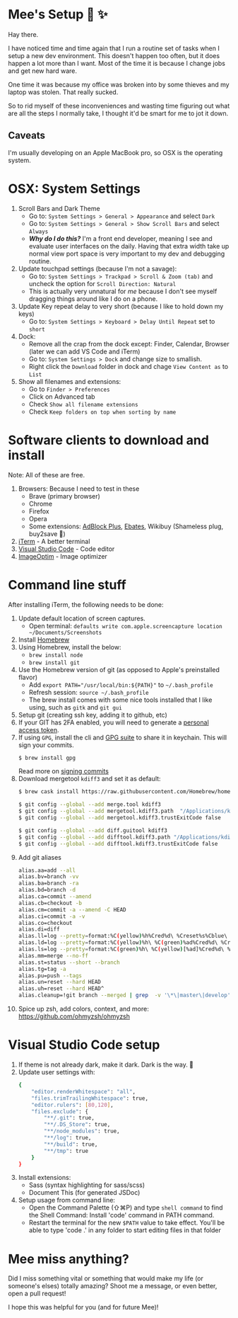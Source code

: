 # Mee's Setup :chicken: :sparkles:

Hay there.

I have noticed time and time again that I run a routine set of tasks when I
setup a new dev environment. This doesn't happen too often, but it does happen a
lot more than I want. Most of the time it is because I change jobs and get new
hard ware.

One time it was because my office was broken into by some thieves and my laptop
was stolen. That really sucked.

So to rid myself of these inconveniences and wasting time figuring out what are
all the steps I normally take, I thought it'd be smart for me to jot it down.

## Caveats

I'm usually developing on an Apple MacBook pro, so OSX is the operating system.

# OSX: System Settings

1. Scroll Bars and Dark Theme
    - Go to: `System Settings > General > Appearance` and select `Dark`
   - Go to: `System Settings > General > Show Scroll Bars` and select `Always`
   - **_Why do I do this?_** I'm a front end developer, meaning I see and
     evaluate user interfaces on the daily. Having that extra width
     take up normal view port space is very important to my dev and
     debugging routine.
2. Update touchpad settings (because I'm not a savage):
   - Go to: `System Settings > Trackpad > Scroll & Zoom (tab)` and uncheck
     the option for `Scroll Direction: Natural`
   - This is actually very unnatural for _me_ because I don't see myself
     dragging things around like I do on a phone.
3. Update Key repeat delay to very short (because I like to hold down my keys)
   - Go to: `System Settings > Keyboard > Delay Until Repeat` set to `short`
4. Dock:
   - Remove all the crap from the dock except: Finder, Calendar, Browser (later
     we can add VS Code and iTerm)
   - Go to: `System Settings > Dock` and change size to smallish.
   - Right click the `Download` folder in dock and chage `View Content as` to
     `List`
5. Show all filenames and extensions:
    - Go to `Finder > Preferences`
   - Click on Advanced tab
   - Check `Show all filename extensions`
   - Check `Keep folders on top when sorting by name`

# Software clients to download and install

Note: All of these are free.

1. Browsers: Because I need to test in these
   - Brave (primary browser)
   - Chrome
   - Firefox
   - Opera
   - Some extensions: [AdBlock Plus](https://adblockplus.org/),
     [Ebates](https://www.ebates.com/r/XOULON?eeid=28187),
     Wikibuy (Shameless plug, buy2save :kiss:)
2. [iTerm](https://www.iterm2.com/) - A better terminal
3. [Visual Studio Code](https://code.visualstudio.com/) - Code editor
4. [ImageOptim](https://imageoptim.com/mac) - Image optimizer

# Command line stuff

After installing iTerm, the following needs to be done:

1. Update default location of screen captures.
   - Open terminal: `defaults write com.apple.screencapture location ~/Documents/Screenshots`
2. Install [Homebrew](https://brew.sh/)
3. Using Homebrew, install the below:
   - `brew install node`
   - `brew install git`
4. Use the Homebrew version of git (as opposed to Apple's preinstalled flavor)
   - Add `export PATH="/usr/local/bin:${PATH}"` to `~/.bash_profile`
   - Refresh session: `source ~/.bash_profile`
   - The brew install comes with some nice tools installed that I like using,
     such as `gitk` and `git gui`
5. Setup git (creating ssh key, adding it to github, etc)
6. If your GIT has 2FA enabled, you will need to generate a [personal access token](https://help.github.com/en/github/authenticating-to-github/creating-a-personal-access-token-for-the-command-line).
7. If using `GPG`, install the cli and [GPG suite](https://gpgtools.org/) to share it in keychain. This will sign your commits.
    ```sh
    $ brew install gpg
    ```
    Read more on [signing commits](https://help.github.com/en/github/authenticating-to-github/signing-commits)
7. Download mergetool `kdiff3` and set it as default:
    ```sh
    $ brew cask install https://raw.githubusercontent.com/Homebrew/homebrew-cask/6a96e5ea44803e52a43c0c89242390f75d1581ab/Casks/kdiff3.rb

    $ git config --global --add merge.tool kdiff3
    $ git config --global --add mergetool.kdiff3.path  "/Applications/kdiff3.app/Contents/MacOS/kdiff3"
    $ git config --global --add mergetool.kdiff3.trustExitCode false

    $ git config --global --add diff.guitool kdiff3
    $ git config --global --add difftool.kdiff3.path "/Applications/kdiff3.app/Contents/MacOS/kdiff3"
    $ git config --global --add difftool.kdiff3.trustExitCode false
    ```
8. Add git aliases
   ```sh
   alias.aa=add --all
   alias.bv=branch -vv
   alias.ba=branch -ra
   alias.bd=branch -d
   alias.ca=commit --amend
   alias.cb=checkout -b
   alias.cm=commit -a --amend -C HEAD
   alias.ci=commit -a -v
   alias.co=checkout
   alias.di=diff
   alias.ll=log --pretty=format:%C(yellow)%h%Cred%d\ %Creset%s%Cblue\ [%cn] --decorate --numstat
   alias.ld=log --pretty=format:%C(yellow)%h\ %C(green)%ad%Cred%d\ %Creset%s%Cblue\ [%cn] --decorate --date=short --graph
   alias.ls=log --pretty=format:%C(green)%h\ %C(yellow)[%ad]%Cred%d\ %Creset%s%Cblue\ [%cn] --decorate --date=relative
   alias.mm=merge --no-ff
   alias.st=status --short --branch
   alias.tg=tag -a
   alias.pu=push --tags
   alias.un=reset --hard HEAD
   alias.uh=reset --hard HEAD^
   alias.cleanup=!git branch --merged | grep  -v '\*\|master\|develop' | xargs -n 1 git branch -d
   ```
8. Spice up zsh, add colors, context, and more: https://github.com/ohmyzsh/ohmyzsh

# Visual Studio Code setup

1. If theme is not already dark, make it dark. Dark is the way.
   :new_moon_with_face:
2. Update user settings with:
   ```sh
   {
       "editor.renderWhitespace": "all",
       "files.trimTrailingWhitespace": true,
       "editor.rulers": [80,120],
       "files.exclude": {
           "**/.git": true,
           "**/.DS_Store": true,
           "**/node_modules": true,
           "**/log": true,
           "**/build": true,
           "**/tmp": true
       }
   }
   ```
3. Install extensions:
   - Sass (syntax highlighting for sass/scss)
   - Document This (for generated JSDoc)
4. Setup usage from command line:
   - Open the Command Palette (⇧⌘P) and type `shell command` to find the Shell Command: Install 'code' command in PATH command.
   - Restart the terminal for the new `$PATH` value to take effect. You'll be able to type 'code .' in any folder to start editing files in that folder

# Mee miss anything?

Did I miss something vital or something that would make my life (or someone's
elses) totally amazing? Shoot me a message, or even better, open a pull request!

I hope this was helpful for you (and for future Mee)!
